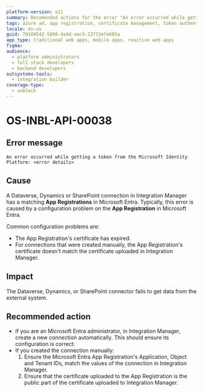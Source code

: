 ```yaml
---
platform-version: o11
summary: Recomended actions for the error "An error occurred while getting a token from the Microsoft Identity Platform" in Integration Builder.
tags: azure ad, app registration, certificate management, token authentication, error handling
locale: en-us
guid: 70184542-5898-4a4d-aac5-13733efe603a
app_type: traditional web apps, mobile apps, reactive web apps
figma:
audience:
  - platform administrators
  - full stack developers
  - backend developers
outsystems-tools:
  - integration builder
coverage-type:
  - unblock
---
```


# OS-INBL-API-00038

## Error message

`An error occurred while getting a token from the Microsoft Identity Platform: <error details>`

## Cause

A Dataverse, Dynamics or SharePoint connection in Integration Manager has a matching **App Registrations** in Microsoft Entra. Typically, this error is caused by a configuration problem on the **App Registration** in Microsoft Entra.

Common configuration problems are:

* The App Registration's certificate has expired.
* For connections that were created manually, the App Registration's certificate doesn't match the certificate uploaded in Integration Manager.

## Impact

The Dataverse, Dynamics, or SharePoint connector fails to get data from the external system.

## Recommended action

* If you are an Microsoft Entra administrator, in Integration Manager, create a new connection automatically. This should ensure its configuration is correct.
* If you created the connection manually:
	1. Ensure the Microsoft Entra App Registration's Application, Object and Tenant IDs, match the values of the connection in Integration Manager.
	1. Ensure that the certificate uploaded to the App Registration is the public part of the certificate uploaded to Integration Manager.
